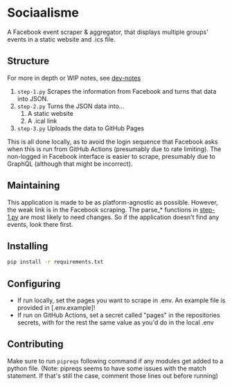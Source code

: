 # Sociaalisme

A Facebook event scraper & aggregator, that displays multiple groups' events in a static website and .ics file.

## Structure
For more in depth or WIP notes, see [dev-notes](dev-notes.md)

1. `step-1.py` Scrapes the information from Facebook and turns that data into JSON.
2. `step-2.py` Turns the JSON data into...
    1. A static website
    2. A .ical link
3. `step-3.py` Uploads the data to GitHub Pages

This is all done locally, as to avoid the login sequence that Facebook asks when this is run from GitHub Actions (presumably due to rate limiting). The non-logged in Facebook interface is easier to scrape, presumably due to GraphQL (although that might be incorrect).

## Maintaining
This application is made to be as platform-agnostic as possible. However, the weak link is in the Facebook scraping. The parse_* functions in [step-1.py](app/step-1.py) are most likely to need changes. So if the application doesn't find any events, look there first.


## Installing
```bash
pip install -r requirements.txt

```

## Configuring
- If run locally, set the pages you want to scrape in .env. An example file is provided in [.env.example]!
- If run on GitHub Actions, set a secret called "pages" in the repositories secrets, with for the rest the same value as you'd do in the local .env

## Contributing

Make sure to run `pipreqs` following command if any modules get added to a python file.
(Note: pipreqs seems to have some issues with the match statement. If that's still the case, comment those lines out before running)
